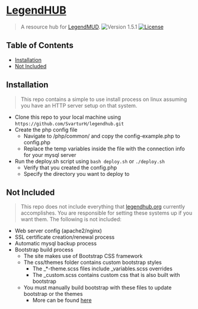 # [LegendHUB](https://www.legendhub.org)
> A resource hub for [LegendMUD](www.legendmud.org).
![Version 1.5.1](http://img.shields.io/badge/version-1.5.1-brightgreen.svg?style=flat-square) [![License](http://img.shields.io/:license-mit-blue.svg?style=flat-square)](http://badges.mit-license.org)

## Table of Contents
- [Installation](#installation)
- [Not Included](#not-included)

## Installation
> This repo contains a simple to use install process on linux assuming you have an HTTP server setup on that system.
- Clone this repo to your local machine using `https://github.com/SvarturH/legendhub.git`
- Create the php config file
    - Navigate to /php/common/ and copy the config-example.php to config.php
    - Replace the temp variables inside the file with the connection info for your mysql server
- Run the deploy.sh script using `bash deploy.sh` or `./deploy.sh`
    - Verify that you created the config.php
    - Specify the directory you want to deploy to

## Not Included
> This repo does not include everything that [legendhub.org](https://www.legendhub.org) currently accomplishes. You are responsible for setting these systems up if you want them.
The following is not included:
- Web server config (apache2/nginx)
- SSL certificate creation/renewal process
- Automatic mysql backup process
- Bootstrap build process
    - The site makes use of Bootstrap CSS framework
    - The css/themes folder contains custom bootstrap styles
        - The _*-theme.scss files include _variables.scss overrides
        - The _custom.scss contains custom css that is also built with bootstrap
    - You must manually build bootstrap with these files to update bootstrap or the themes
        - More can be found [here](https://getbootstrap.com/docs/4.1/getting-started/build-tools/)

